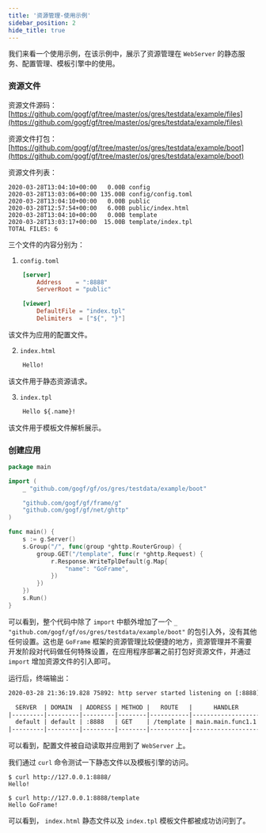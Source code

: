 ```yaml
---
title: '资源管理-使用示例'
sidebar_position: 2
hide_title: true
---
```


我们来看一个使用示例，在该示例中，展示了资源管理在 `WebServer` 的静态服务、配置管理、模板引擎中的使用。

### 资源文件

资源文件源码： [https://github.com/gogf/gf/tree/master/os/gres/testdata/example/files](https://github.com/gogf/gf/tree/master/os/gres/testdata/example/files)

资源文件打包： [https://github.com/gogf/gf/tree/master/os/gres/testdata/example/boot](https://github.com/gogf/gf/tree/master/os/gres/testdata/example/boot)

资源文件列表：

``` undefined
2020-03-28T13:04:10+00:00   0.00B config
2020-03-28T13:03:06+00:00 135.00B config/config.toml
2020-03-28T13:04:10+00:00   0.00B public
2020-03-28T12:57:54+00:00   6.00B public/index.html
2020-03-28T13:04:10+00:00   0.00B template
2020-03-28T13:03:17+00:00  15.00B template/index.tpl
TOTAL FILES: 6

```

三个文件的内容分别为：

1. `config.toml`




```  toml
    [server]
        Address    = ":8888"
        ServerRoot = "public"

    [viewer]
        DefaultFile = "index.tpl"
        Delimiters  = ["${", "}"]
```


该文件为应用的配置文件。

2. `index.html`




``` html
    Hello!
```


该文件用于静态资源请求。

3. `index.tpl`




``` html
    Hello ${.name}!
```


该文件用于模板文件解析展示。


### 创建应用

```  go
package main

import (
	_ "github.com/gogf/gf/os/gres/testdata/example/boot"

	"github.com/gogf/gf/frame/g"
	"github.com/gogf/gf/net/ghttp"
)

func main() {
	s := g.Server()
	s.Group("/", func(group *ghttp.RouterGroup) {
		group.GET("/template", func(r *ghttp.Request) {
			r.Response.WriteTplDefault(g.Map{
				"name": "GoFrame",
			})
		})
	})
	s.Run()
}

```

可以看到，整个代码中除了 `import` 中额外增加了一个 `_ "github.com/gogf/gf/os/gres/testdata/example/boot"` 的包引入外，没有其他任何设置。这也是 `GoFrame` 框架的资源管理比较便捷的地方，资源管理并不需要开发阶段对代码做任何特殊设置，在应用程序部署之前打包好资源文件，并通过 `import` 增加资源文件的引入即可。

运行后，终端输出：

``` html
2020-03-28 21:36:19.828 75892: http server started listening on [:8888]

  SERVER  | DOMAIN  | ADDRESS | METHOD |   ROUTE   |      HANDLER      | MIDDLEWARE
|---------|---------|---------|--------|-----------|-------------------|------------|
  default | default | :8888   | GET    | /template | main.main.func1.1 |
|---------|---------|---------|--------|-----------|-------------------|------------|

```

可以看到，配置文件被自动读取并应用到了 `WebServer` 上。

我们通过 `curl` 命令测试一下静态文件以及模板引擎的访问。

```  shell
$ curl http://127.0.0.1:8888/
Hello!

$ curl http://127.0.0.1:8888/template
Hello GoFrame!

```

可以看到， `index.html` 静态文件以及 `index.tpl` 模板文件都被成功访问到了。